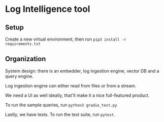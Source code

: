 # Log Intelligence tool

## Setup
Create a new virtual environment, then run `pip3 install -r requirements.txt`

## Organization

System design: there is an embedder, log ingestion engine, vector DB and a query engine. 

Log ingestion engine can either read from files or from a stream. 

We need a UI as well ideally, that'll make it a nice full-featured product. 


To run the sample queries, run `python3 gradio_test.py`

Lastly, we have tests. To run the test suite, run `pytest`. 
